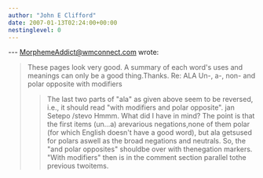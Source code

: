 ```yaml
---
author: "John E Clifford"
date: 2007-01-13T02:24:00+00:00
nestinglevel: 0
---
```

\---
 [MorphemeAddict@wmconnect.com](mailto://MorphemeAddict@wmconnect.com) wrote:

> These pages look very good. A summary of each word's uses and meanings can
> only be a good thing.Thanks.
> Re: ALA
> Un-, a-, non- and polar opposite
> with modifiers
>> The last two parts of "ala" as given above seem to be reversed, i.e., it
> should read "with modifiers and polar opposite".
>> jan Setepo /stevo
>Hmmm. What did I have in mind? The point is that the first items (un...a) arevarious negations,none of them polar (for which English doesn't have a good word), but ala getsused for polars aswell as the broad negations and neutrals. So, the "and polar opposites" shouldbe over with thenegation markers. "With modifiers" then is in the comment section parallel tothe previous twoitems.
